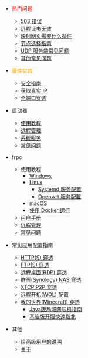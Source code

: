 - <span style="color:red">热门问题</span>

  - [503 错误](/faq#_503-错误)
  - [远程证书无效](/launcher/faq#远程证书无效)
  - [映射网页需要什么条件](/faq#实名认证到底可以做什么)
  - [节点选择指南](/faq#哪个节点好用)
  - [UDP 服务端常见问题](/faq#UDP游戏服务端说明)
  - [其他常见问题](/faq)

- <span style="color:orange">最佳实践</span>
  - [安全指南](/bestpractice/security)
  - [获取真实 IP](/bestpractice/realip)
  - [全端口穿透](/bestpractice/vpn)

- 启动器

  - [使用教程](/launcher/usage)
  - [远程管理](/launcher/remote)
  - [系统服务](/launcher/service)
  - [常见问题](/launcher/faq)

- frpc

  - 使用教程
    - [Windows](/frpc/usage/windows)
    - [Linux](/frpc/usage/linux)
      - [Systemd 服务配置](/frpc/service/systemd)
      - [Openwrt 服务配置](/frpc/service/openwrt)
    - [macOS](/frpc/usage/macos)
    - [使用 Docker 运行](/frpc/service/docker)
  - [用户手册](/frpc/manual)
  - [远程管理](/frpc/remote)
  - [常见问题](/frpc/faq)

- 常见应用配置指南
  - [HTTP(S) 穿透](/app/http)
  - [FTP(S) 穿透](/app/ftp)
  - [远程桌面(RDP) 穿透](/app/rdp)
  - [群晖(Synology) NAS 穿透](/app/synology)
  - [XTCP P2P 穿透](/app/xtcp)
  - [远程开机(WOL) 配置](/app/wol)
  - [我的世界(Minecraft) 穿透](/app/mc)
    - [Java版局域网联机指南](/app/mc#Java版局域网联机指南)
    - [基岩版开服快速指北](/app/mc#Minecraft基岩版开服快速指北)

- 其他
  - [给高级用户的说明](/geek)
  - [关于](/about)

